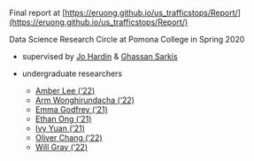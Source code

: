 Final report at [https://eruong.github.io/us_trafficstops/Report/](https://eruong.github.io/us_trafficstops/Report/)

Data Science Research Circle at Pomona College in Spring 2020
* supervised by [Jo Hardin](https://github.com/hardin47) &amp; [Ghassan Sarkis](https://github.com/taroub)

* undergraduate researchers
  - [Amber Lee (‘22)](https://github.com/Amber-Patricia-Lee)
  - [Arm Wonghirundacha (‘22)](https://github.com/armwong9)
  - [Emma Godfrey (‘21)](https://github.com/emmacgodfrey)
  - [Ethan Ong (‘21)](https://github.com/eruong)
  - [Ivy Yuan (‘21)](https://github.com/iyyuan1208)
  - [Oliver Chang (‘22)](https://github.com/oliverc1623)
  - [Will Gray (‘22)](https://github.com/wega2018) 
